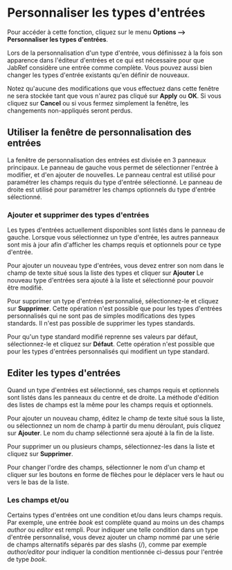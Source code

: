 # Personnaliser les types d'entrées

Pour accéder à cette fonction, cliquez sur le menu **Options --&gt; Personnaliser les types d'entrées**.

Lors de la personnalisation d'un type d'entrée, vous définissez à la fois son apparence dans l'éditeur d'entrées et ce qui est nécessaire pour que JabRef considère une entrée comme complète. Vous pouvez aussi bien changer les types d'entrée existants qu'en définir de nouveaux.

Notez qu'aucune des modifications que vous effectuez dans cette fenêtre ne sera stockée tant que vous n'aurez pas cliqué sur **Apply** ou **OK**. Si vous cliquez sur **Cancel** ou si vous fermez simplement la fenêtre, les changements non-appliqués seront perdus.

## Utiliser la fenêtre de personnalisation des entrées

La fenêtre de personnalisation des entrées est divisée en 3 panneaux principaux. Le panneau de gauche vous permet de sélectionner l'entrée à modifier, et d'en ajouter de nouvelles. Le panneau central est utilisé pour paramétrer les champs requis du type d'entrée sélectionné. Le panneau de droite est utilisé pour paramétrer les champs optionnels du type d'entrée sélectionné.

### Ajouter et supprimer des types d'entrées

Les types d'entrées actuellement disponibles sont listés dans le panneau de gauche. Lorsque vous sélectionnez un type d'entrée, les autres panneaux sont mis à jour afin d'afficher les champs requis et optionnels pour ce type d'entrée.

Pour ajouter un nouveau type d'entrées, vous devez entrer son nom dans le champ de texte situé sous la liste des types et cliquer sur **Ajouter** Le nouveau type d'entrées sera ajouté à la liste et sélectionné pour pouvoir être modifié.

Pour supprimer un type d'entrées personnalisé, sélectionnez-le et cliquez sur **Supprimer**. Cette opération n'est possible que pour les types d'entrées personnalisés qui ne sont pas de simples modifications des types standards. Il n'est pas possible de supprimer les types standards.

Pour qu'un type standard modifié reprenne ses valeurs par défaut, sélectionnez-le et cliquez sur **Défaut**. Cette opération n'est possible que pour les types d'entrées personnalisés qui modifient un type standard.

## Editer les types d'entrées

Quand un type d'entrées est sélectionné, ses champs requis et optionnels sont listés dans les panneaux du centre et de droite. La méthode d'édition des listes de champs est la même pour les champs requis et optionnels.

Pour ajouter un nouveau champ, éditez le champ de texte situé sous la liste, ou sélectionnez un nom de champ à partir du menu déroulant, puis cliquez sur **Ajouter**. Le nom du champ sélectionné sera ajouté à la fin de la liste.

Pour supprimer un ou plusieurs champs, sélectionnez-les dans la liste et cliquez sur **Supprimer**.

Pour changer l'ordre des champs, sélectionner le nom d'un champ et cliquer sur les boutons en forme de flèches pour le déplacer vers le haut ou vers le bas de la liste.

### Les champs et/ou

Certains types d'entrées ont une condition et/ou dans leurs champs requis. Par exemple, une entrée *book* est complète quand au moins un des champs *author* ou *editor* est rempli. Pour indiquer une telle condition dans un type d'entrée personnalisé, vous devez ajouter un champ nommé par une série de champs alternatifs séparés par des slashs (/), comme par exemple *author/editor* pour indiquer la condition mentionnée ci-dessus pour l'entrée de type *book*.
